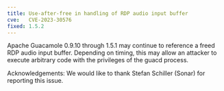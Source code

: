 ```yaml
---
title: Use-after-free in handling of RDP audio input buffer
cve:   CVE-2023-30576
fixed: 1.5.2
---
```


Apache Guacamole 0.9.10 through 1.5.1 may continue to reference a freed RDP
audio input buffer. Depending on timing, this may allow an attacker to execute
arbitrary code with the privileges of the guacd process.

Acknowledgements: We would like to thank Stefan Schiller (Sonar) for reporting
this issue.

